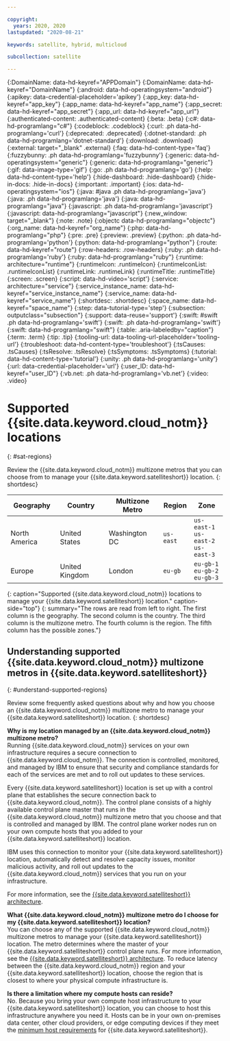 ```yaml
---

copyright:
  years: 2020, 2020
lastupdated: "2020-08-21"

keywords: satellite, hybrid, multicloud

subcollection: satellite

---
```


{:DomainName: data-hd-keyref="APPDomain"}
{:DomainName: data-hd-keyref="DomainName"}
{:android: data-hd-operatingsystem="android"}
{:apikey: data-credential-placeholder='apikey'}
{:app_key: data-hd-keyref="app_key"}
{:app_name: data-hd-keyref="app_name"}
{:app_secret: data-hd-keyref="app_secret"}
{:app_url: data-hd-keyref="app_url"}
{:authenticated-content: .authenticated-content}
{:beta: .beta}
{:c#: data-hd-programlang="c#"}
{:codeblock: .codeblock}
{:curl: .ph data-hd-programlang='curl'}
{:deprecated: .deprecated}
{:dotnet-standard: .ph data-hd-programlang='dotnet-standard'}
{:download: .download}
{:external: target="_blank" .external}
{:faq: data-hd-content-type='faq'}
{:fuzzybunny: .ph data-hd-programlang='fuzzybunny'}
{:generic: data-hd-operatingsystem="generic"}
{:generic: data-hd-programlang="generic"}
{:gif: data-image-type='gif'}
{:go: .ph data-hd-programlang='go'}
{:help: data-hd-content-type='help'}
{:hide-dashboard: .hide-dashboard}
{:hide-in-docs: .hide-in-docs}
{:important: .important}
{:ios: data-hd-operatingsystem="ios"}
{:java: #java .ph data-hd-programlang='java'}
{:java: .ph data-hd-programlang='java'}
{:java: data-hd-programlang="java"}
{:javascript: .ph data-hd-programlang='javascript'}
{:javascript: data-hd-programlang="javascript"}
{:new_window: target="_blank"}
{:note: .note}
{:objectc data-hd-programlang="objectc"}
{:org_name: data-hd-keyref="org_name"}
{:php: data-hd-programlang="php"}
{:pre: .pre}
{:preview: .preview}
{:python: .ph data-hd-programlang='python'}
{:python: data-hd-programlang="python"}
{:route: data-hd-keyref="route"}
{:row-headers: .row-headers}
{:ruby: .ph data-hd-programlang='ruby'}
{:ruby: data-hd-programlang="ruby"}
{:runtime: architecture="runtime"}
{:runtimeIcon: .runtimeIcon}
{:runtimeIconList: .runtimeIconList}
{:runtimeLink: .runtimeLink}
{:runtimeTitle: .runtimeTitle}
{:screen: .screen}
{:script: data-hd-video='script'}
{:service: architecture="service"}
{:service_instance_name: data-hd-keyref="service_instance_name"}
{:service_name: data-hd-keyref="service_name"}
{:shortdesc: .shortdesc}
{:space_name: data-hd-keyref="space_name"}
{:step: data-tutorial-type='step'}
{:subsection: outputclass="subsection"}
{:support: data-reuse='support'}
{:swift: #swift .ph data-hd-programlang='swift'}
{:swift: .ph data-hd-programlang='swift'}
{:swift: data-hd-programlang="swift"}
{:table: .aria-labeledby="caption"}
{:term: .term}
{:tip: .tip}
{:tooling-url: data-tooling-url-placeholder='tooling-url'}
{:troubleshoot: data-hd-content-type='troubleshoot'}
{:tsCauses: .tsCauses}
{:tsResolve: .tsResolve}
{:tsSymptoms: .tsSymptoms}
{:tutorial: data-hd-content-type='tutorial'}
{:unity: .ph data-hd-programlang='unity'}
{:url: data-credential-placeholder='url'}
{:user_ID: data-hd-keyref="user_ID"}
{:vb.net: .ph data-hd-programlang='vb.net'}
{:video: .video}



# Supported {{site.data.keyword.cloud_notm}} locations
{: #sat-regions}

Review the {{site.data.keyword.cloud_notm}} multizone metros that you can choose from to manage your {{site.data.keyword.satelliteshort}} location.
{: shortdesc}

|Geography|Country|Multizone Metro|Region|Zone|
|---------|--------------|-------------|----------|-------------|
|North America|United States|Washington DC|`us-east`|`us-east-1` </br> `us-east-2` </br> `us-east-3`|
|Europe|United Kingdom|London|`eu-gb`|`eu-gb-1` </br> `eu-gb-2` </br> `eu-gb-3`|
{: caption="Supported {{site.data.keyword.cloud_notm}} locations to manage your {{site.data.keyword.satelliteshort}} location." caption-side="top"}
{: summary="The rows are read from left to right. The first column is the geography. The second column is the country. The third column is the multizone metro. The fourth column is the region. The fifth column has the possible zones."}

## Understanding supported {{site.data.keyword.cloud_notm}} multizone metros in {{site.data.keyword.satelliteshort}}
{: #understand-supported-regions}

Review some frequently asked questions about why and how you choose an {{site.data.keyword.cloud_notm}} multizone metro to manage your {{site.data.keyword.satelliteshort}} location.
{: shortdesc}

**Why is my location managed by an {{site.data.keyword.cloud_notm}} multizone metro?** </br>
Running {{site.data.keyword.cloud_notm}} services on your own infrastructure requires a secure connection to {{site.data.keyword.cloud_notm}}. The connection is controlled, monitored, and managed by IBM to ensure that security and compliance standards for each of the services are met and to roll out updates to these services.

Every {{site.data.keyword.satelliteshort}} location is set up with a control plane that establishes the secure connection back to {{site.data.keyword.cloud_notm}}. The control plane consists of a highly available control plane master that runs in the {{site.data.keyword.cloud_notm}} multizone metro that you choose and that is controlled and managed by IBM. The control plane worker nodes run on your own compute hosts that you added to your {{site.data.keyword.satelliteshort}} location.

IBM uses this connection to monitor your {{site.data.keyword.satelliteshort}} location, automatically detect and resolve capacity issues, monitor malicious activity, and roll out updates to the {{site.data.keyword.cloud_notm}} services that you run on your infrastructure.

For more information, see the [{{site.data.keyword.satelliteshort}} architecture](/docs/satellite?topic=satellite-service-architecture#architecture).

**What {{site.data.keyword.cloud_notm}} multizone metro do I choose for my {{site.data.keyword.satelliteshort}} location?** </br>
You can choose any of the supported {{site.data.keyword.cloud_notm}} multizone metros to manage your {{site.data.keyword.satelliteshort}} location. The metro determines where the master of your {{site.data.keyword.satelliteshort}} control plane runs. For more information, see the [{{site.data.keyword.satelliteshort}} architecture](/docs/satellite?topic=satellite-service-architecture#architecture). To reduce latency between the {{site.data.keyword.cloud_notm}} region and your {{site.data.keyword.satelliteshort}} location, choose the region that is closest to where your physical compute infrastructure is.

**Is there a limitation where my compute hosts can reside?** </br>
No. Because you bring your own compute host infrastructure to your {{site.data.keyword.satelliteshort}} location, you can choose to host this infrastructure anywhere you need it. Hosts can be in your own on-premises data center, other cloud providers, or edge computing devices if they meet the [minimum host requirements](/docs/satellite?topic=satellite-limitations#limits-host-system) for {{site.data.keyword.satelliteshort}}.

